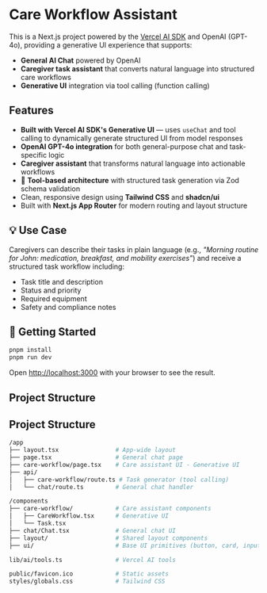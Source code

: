 # Care Workflow Assistant

This is a Next.js project powered by the [Vercel AI SDK](https://sdk.vercel.ai) and OpenAI (GPT-4o), providing a generative UI experience that supports:

- **General AI Chat** powered by OpenAI
- **Caregiver task assistant** that converts natural language into structured care workflows
- **Generative UI** integration via tool calling (function calling)

## Features

- **Built with Vercel AI SDK's Generative UI** — uses `useChat` and tool calling to dynamically generate structured UI from model responses
- **OpenAI GPT-4o integration** for both general-purpose chat and task-specific logic
- **Caregiver assistant** that transforms natural language into actionable workflows
- 🔧 **Tool-based architecture** with structured task generation via Zod schema validation
- Clean, responsive design using **Tailwind CSS** and **shadcn/ui**
- Built with **Next.js App Router** for modern routing and layout structure

## 💡 Use Case

Caregivers can describe their tasks in plain language (e.g., _"Morning routine for John: medication, breakfast, and mobility exercises"_) and receive a structured task workflow including:

- Task title and description
- Status and priority
- Required equipment
- Safety and compliance notes

## 🚀 Getting Started

```bash
pnpm install
pnpm run dev
```

Open [http://localhost:3000](http://localhost:3000) with your browser to see the result.

## Project Structure

## Project Structure

```bash
/app
├── layout.tsx                # App-wide layout
├── page.tsx                  # General chat page
├── care-workflow/page.tsx    # Care assistant UI - Generative UI
├── api/
│   ├── care-workflow/route.ts # Task generator (tool calling)
│   └── chat/route.ts         # General chat handler

/components
├── care-workflow/            # Care assistant components
│   ├── CareWorkflow.tsx      # Generative UI
│   └── Task.tsx
├── chat/Chat.tsx             # General chat UI
├── layout/                   # Shared layout components
├── ui/                       # Base UI primitives (button, card, input, label)

lib/ai/tools.ts               # Vercel AI tools

public/favicon.ico            # Static assets
styles/globals.css            # Tailwind CSS
```
